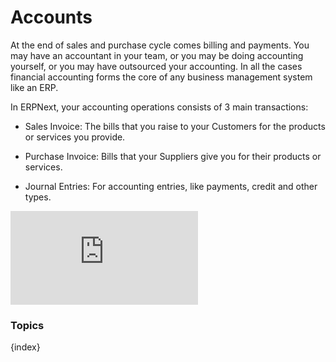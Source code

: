 # Accounts

At the end of sales and purchase cycle comes billing and payments. You may have
an accountant in your team, or you may be doing accounting yourself, or you may
have outsourced your accounting. In all the cases financial accounting forms the core of any business management system like an ERP.

In ERPNext, your accounting operations consists of 3 main transactions:

  * Sales Invoice: The bills that you raise to your Customers for the products or services you provide.

  * Purchase Invoice: Bills that your Suppliers give you for their products or services.
  
  * Journal Entries: For accounting entries, like payments, credit and other types.

<div class="embed-container">
  <iframe src="https://www.youtube.com/embed/5wjollWN0OA?rel=0" frameborder="0" allow="autoplay; encrypted-media" allowfullscreen>
  </iframe>
</div>  

### Topics

{index}
